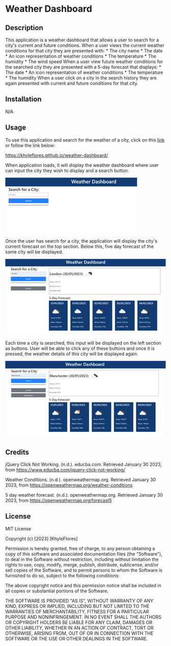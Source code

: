 # Weather Dashboard

## Description 
This application is a weather dashboard that allows a user to search for a city's current and future conditions. When a user views the current weather conditions for that city they are presented with:
    * The city name
    * The date
    * An icon representation of weather conditions
    * The temperature
    * The humidity
    * The wind speed
When a user view future weather conditions for the searched city they are presented with a 5-day forecast that displays:
    * The date
    * An icon representation of weather conditions
    * The temperature
    * The humidity
When a user click on a city in the search history they are again presented with current and future conditions for that city.

## Installation

N/A

## Usage
To use this application and search for the weather of a city, click on this [link](https://khyleflores.github.io/weather-dashboard/ "Weather Dashboard") or follow the link below:

https://khyleflores.github.io/weather-dashboard/ 

When application loads, it will display the weather dashboard where user can input the city they wish to display and a search button. 

![Weather Dashboard screenshot](/assets/screenshots/screenshot1.png)

Once the user has search for a city, the application will display the city's current forecast on the top section. Below this, five day forecast of the same city will be displayed. 

![Weather Dashboard screenshot](/assets/screenshots/screenshot2.png)

Each time a city is searched, this input will be displayed on the left section as buttons. User will be able to click any of these buttons and once it is pressed, the weather details of this city will be displayed again. 

![Weather Dashboard screenshot](/assets/screenshots/screenshot3.png)

## Credits

jQuery Click Not Working. (n.d.). educba.com. Retrieved January 30 2023, from https://www.educba.com/jquery-click-not-working/

Weather Conditions. (n.d.). openweathermap.org. Retrieved January 30 2023, from https://openweathermap.org/weather-conditions

5 day weather forecast. (n.d.). openweathermap.org. Retrieved January 30 2023, from https://openweathermap.org/forecast5


## License

MIT License

Copyright (c) [2023] [KhyleFlores]

Permission is hereby granted, free of charge, to any person obtaining a copy
of this software and associated documentation files (the "Software"), to deal
in the Software without restriction, including without limitation the rights
to use, copy, modify, merge, publish, distribute, sublicense, and/or sell
copies of the Software, and to permit persons to whom the Software is
furnished to do so, subject to the following conditions:

The above copyright notice and this permission notice shall be included in all
copies or substantial portions of the Software.

THE SOFTWARE IS PROVIDED "AS IS", WITHOUT WARRANTY OF ANY KIND, EXPRESS OR
IMPLIED, INCLUDING BUT NOT LIMITED TO THE WARRANTIES OF MERCHANTABILITY,
FITNESS FOR A PARTICULAR PURPOSE AND NONINFRINGEMENT. IN NO EVENT SHALL THE
AUTHORS OR COPYRIGHT HOLDERS BE LIABLE FOR ANY CLAIM, DAMAGES OR OTHER
LIABILITY, WHETHER IN AN ACTION OF CONTRACT, TORT OR OTHERWISE, ARISING FROM,
OUT OF OR IN CONNECTION WITH THE SOFTWARE OR THE USE OR OTHER DEALINGS IN THE
SOFTWARE.



